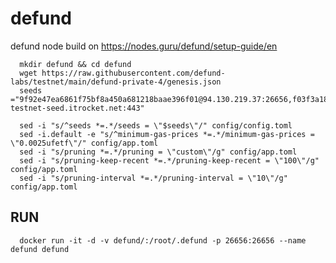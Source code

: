 # defund
defund node
build on https://nodes.guru/defund/setup-guide/en

      mkdir defund && cd defund 
      wget https://raw.githubusercontent.com/defund-labs/testnet/main/defund-private-4/genesis.json
      seeds ="9f92e47ea6861f75bf8a450a681218baae396f01@94.130.219.37:26656,f03f3a18bae28f2099648b1c8b1eadf3323cf741@162.55.211.136:26656,f8fa20444c3c56a2d3b4fdc57b3fd059f7ae3127@148.251.43.226:56656,70a1f41dea262730e7ab027bcf8bd2616160a9a9@142.132.202.86:17000,e47e5e7ae537147a23995117ea8b2d4c2a408dcb@172.104.159.69:45656,74e6425e7ec76e6eaef92643b6181c42d5b8a3b8@defund-testnet-seed.itrocket.net:443"

      sed -i "s/^seeds *=.*/seeds = \"$seeds\"/" config/config.toml
      sed -i.default -e "s/^minimum-gas-prices *=.*/minimum-gas-prices = \"0.0025ufetf\"/" config/app.toml    
      sed -i "s/pruning *=.*/pruning = \"custom\"/g" config/app.toml
      sed -i "s/pruning-keep-recent *=.*/pruning-keep-recent = \"100\"/g" config/app.toml
      sed -i "s/pruning-interval *=.*/pruning-interval = \"10\"/g" config/app.toml
 
 ## RUN
      docker run -it -d -v defund/:/root/.defund -p 26656:26656 --name defund defund
